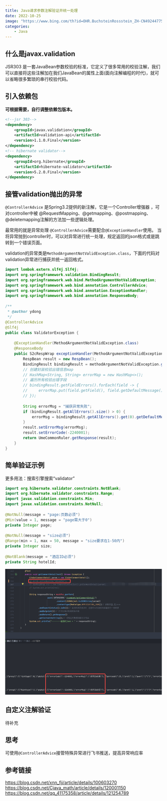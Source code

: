 ```yaml
---
title: Java请求参数注解验证并统一处理
date: 2022-10-25
image: "https://www.bing.com/th?id=OHR.BuchsteinRossstein_ZH-CN4924477552_1920x1080.jpg&rf=LaDigue_1920x1080.jpg&pid=hp"
categories:
    - Java
---
```

## 什么是javax.validation

JSR303 是一套JavaBean参数校验的标准，它定义了很多常用的校验注解，我们可以直接将这些注解加在我们JavaBean的属性上面(面向注解编程的时代)，就可以省略很多繁琐的串行校验代码。

## 引入依赖包

**可根据需要，自行调整依赖包版本。**

```XML
<!--jsr 303-->
<dependency>
    <groupId>javax.validation</groupId>
    <artifactId>validation-api</artifactId>
    <version>1.1.0.Final</version>
</dependency>
<!-- hibernate validator-->
<dependency>
    <groupId>org.hibernate</groupId>
    <artifactId>hibernate-validator</artifactId>
    <version>5.2.0.Final</version>
</dependency>
```

## 接管validation抛出的异常

`@ControllerAdvice` 是Spring3.2提供的新注解，它是一个Controller增强器 ，可对controller中被 @RequestMapping、@getmapping、@postmapping、@deletemapping注解的方法加一些逻辑处理。

最常用的就是异常处理 `@ControllerAdvice`需要配合`@ExceptionHandler`使用。 当将异常抛到controller时，可以对异常进行统一处理，规定返回的json格式或是跳转到一个错误页面。

validation的异常类是`MethodArgumentNotValidException.class`，下面的代码对validation异常进行捕获并统一返回格式。

```Java
import lombok.extern.slf4j.Slf4j;
import org.springframework.validation.BindingResult;
import org.springframework.web.bind.MethodArgumentNotValidException;
import org.springframework.web.bind.annotation.ControllerAdvice;
import org.springframework.web.bind.annotation.ExceptionHandler;
import org.springframework.web.bind.annotation.ResponseBody;

/**
 * @author ydong
 */
@ControllerAdvice
@Slf4j
public class ValidatorException {

    @ExceptionHandler(MethodArgumentNotValidException.class)
    @ResponseBody
    public S2cRespWrap exceptionHandler(MethodArgumentNotValidException methodArgumentNotValidException) {
        RespBean result = new RespBean();
        BindingResult bindingResult = methodArgumentNotValidException.getBindingResult();
        // 创建封装校验出错信息map
        // HashMap<String, String> errorMap = new HashMap<>();
        // 遍历所有校验出错字段
        // bindingResult.getFieldErrors().forEach(field -> {
        //     errorMap.put(field.getField(), field.getDefaultMessage());
        // });

        String errorMsg = "捕获异常失败";
        if (bindingResult.getAllErrors().size() > 0) {
            errorMsg = bindingResult.getAllErrors().get(0).getDefaultMessage();
        }
        result.setErrorMsg(errorMsg);
        result.setErrorCode(-2240001);
        return UmeCommonRuler.getResponse(result);
    }
}
```

## 简单验证示例

更多用法：搜索引擎搜索“validator”

```Java
import org.hibernate.validator.constraints.NotBlank;
import org.hibernate.validator.constraints.Range;
import javax.validation.constraints.Min;
import javax.validation.constraints.NotNull;

@NotNull(message = "page:页数必须")
@Min(value = 1, message = "page需大于0")
private Integer page;

@NotNull(message = "size必须")
@Range(min = 1, max = 50, message = "size要求在1-50内")
private Integer size;

@NotBlank(message = "酒店ID必须")
private String hotelId;
```

![](asynccode.png)

## 自定义注解验证

待补充

## 思考

可使用`@ControllerAdvice`接管特殊异常进行飞书推送，提高异常响应率

## 参考链接

https://blog.csdn.net/xnn_fjj/article/details/100603270
https://blog.csdn.net/Cjava_math/article/details/120001150
https://blog.csdn.net/qq_41175358/article/details/121254789
